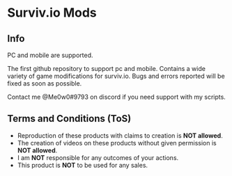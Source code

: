 # Surviv.io Mods

## Info
PC and mobile are supported.

The first github repository to support pc and mobile.
Contains a wide variety of game modifications for surviv.io.
Bugs and errors reported will be fixed as soon as possible.

Contact me @Me0w0#9793 on discord if you need support with my scripts.


## Terms and Conditions (ToS)
- Reproduction of these products with claims to creation is **NOT allowed**.  
- The creation of videos on these products without given permission is **NOT allowed**.  
- I am **NOT** responsible for any outcomes of your actions.  
- This product is **NOT** to be used for any sales.
